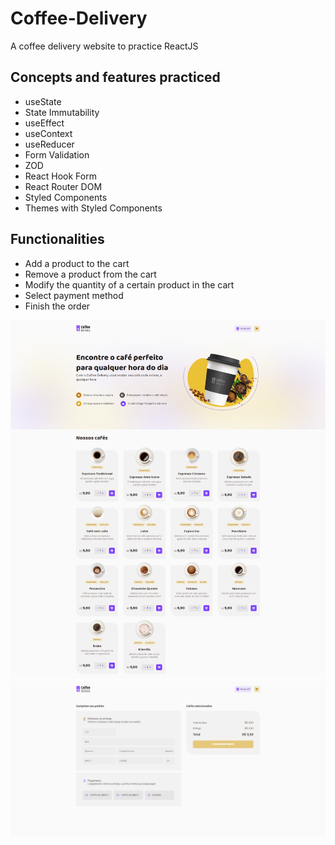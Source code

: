 # Coffee-Delivery

A coffee delivery website to practice ReactJS

## Concepts and features practiced

- useState
- State Immutability
- useEffect
- useContext
- useReducer
- Form Validation
- ZOD
- React Hook Form
- React Router DOM
- Styled Components
- Themes with Styled Components

## Functionalities

- Add a product to the cart
- Remove a product from the cart
- Modify the quantity of a certain product in the cart
- Select payment method
- Finish the order

<img src = "./src/assets/screencapture-vitorlinsbinski-github-io-coffee-delivery-2023-08-14-11_26_53.png"></img>
<img src = "./src/assets/screencapture-vitorlinsbinski-github-io-coffee-delivery-cart-2023-08-14-11_28_56.png"></img>
